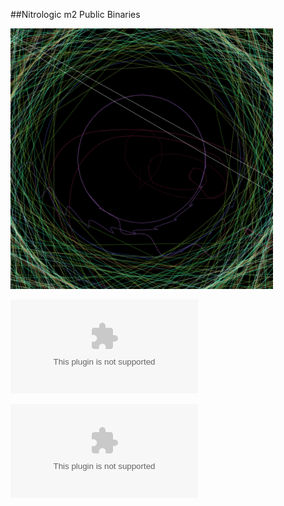 ##Nitrologic m2 Public Binaries

![releases](releases.png?raw=true "Latest Binaries")


![vpaint 0.2 for Macs](VPaint0.2.app.zip)

![vpaint 0.2 for Windows](VPaint0.2.zip)
